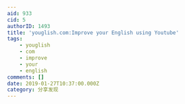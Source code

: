 ```yaml
---
aid: 933
cid: 5
authorID: 1493
title: 'youglish.com:Improve your English using Youtube'
tags:
    - youglish
    - com
    - improve
    - your
    - english
comments: []
date: 2019-01-27T10:37:00.000Z
category: 分享发现
---
```



